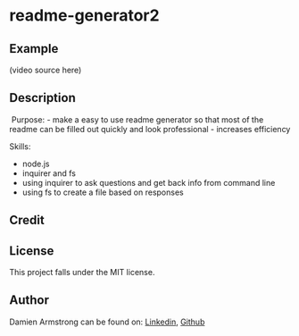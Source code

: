 # readme-generator2

## Example
(video source here)

## Description
<img src="" alt=""/>
Purpose:
- make a easy to use readme generator so that most of the readme can be filled out quickly and look professional
- increases efficiency

Skills:
- node.js
- inquirer and fs
- using inquirer to ask questions and get back info from command line
- using fs to create a file based on responses

## Credit


## License
This project falls under the MIT license.

## Author
Damien Armstrong can be found on: <a href="https://www.linkedin.com/in/damien-armstrong-412319138/">Linkedin</a>, <a href="https://github.com/pirosvs">Github</a>